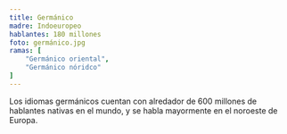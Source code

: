 ```yaml
---
title: Germánico
madre: Indoeuropeo
hablantes: 180 millones
foto: germánico.jpg
ramas: [
    "Germánico oriental",
    "Germánico nóridco"
]
---
```


Los idiomas germánicos cuentan con alredador de 600 millones de hablantes nativas en el mundo, y se habla mayormente en el noroeste de Europa.